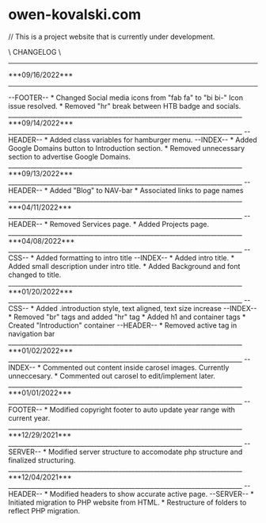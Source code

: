 # owen-kovalski.com

// This is a project website that is currently under development.

\\   CHANGELOG   \\
<hr>
***09/16/2022***
<hr>
--FOOTER--
* Changed Social media icons from "fab fa" to "bi bi-" Icon issue resolved.
* Removed "hr" break between HTB badge and socials.
__________________________________________________________________________
***09/14/2022***
__________________________________________________________________________
--HEADER--
* Added class variables for hamburger menu.
--INDEX--
* Added Google Domains button to Introduction section.
* Removed unnecessary section to advertise Google Domains.
__________________________________________________________________________
***09/13/2022***
__________________________________________________________________________
--HEADER--
* Added "Blog" to NAV-bar
* Associated links to page names
__________________________________________________________________________
***04/11/2022***
__________________________________________________________________________
--HEADER--
* Removed Services page.
* Added Projects page.
__________________________________________________________________________
***04/08/2022***
__________________________________________________________________________
--CSS--
* Added formatting to intro title
--INDEX--
* Added intro title.
* Added small description under intro title.
* Added Background and font changed to title.
__________________________________________________________________________
***01/20/2022***
__________________________________________________________________________
--CSS--
* Added .introduction style, text aligned, text size increase
--INDEX--
* Removed "br" tags and added "hr" tag
* Added h1 and container tags
* Created "Introduction" container
--HEADER--
* Removed active tag in navigation bar
__________________________________________________________________________
***01/02/2022***
__________________________________________________________________________
--INDEX--
* Commented out content inside carosel images. Currently unneccesary.
* Commented out carosel to edit/implement later.
__________________________________________________________________________
***01/01/2022***
__________________________________________________________________________
--FOOTER--
* Modified copyright footer to auto update year range with current year.
__________________________________________________________________________
***12/29/2021***
__________________________________________________________________________
--SERVER--
* Modified server structure to accomodate php structure and finalized structuring.
__________________________________________________________________________
***12/04/2021***
__________________________________________________________________________
--HEADER--
* Modified headers to show accurate active page.
--SERVER--
* Initiated migration to PHP website from HTML.
* Restructure of folders to reflect PHP migration.
